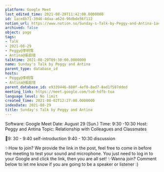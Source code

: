 ```yaml
---
platform: Google Meet
last_edited_time: 2021-08-29T11:42:00.0000000
id: 1ace8b71-3946-4daa-a62d-96dbde56f112
notion_url: https://www.notion.so/Sunday-s-Talk-by-Peggy-and-Antina-1ace8b7139464daaa62d96dbde56f112
archived: false
object: page
tags:
- Talk
- 2021-08-29
- Peggy@李明霈
- Antina@張庭瑄
talktime: 2021-08-29T09:30:00.0000000
name: Sunday's Talk by Peggy and Antina
parent_type: database_id
hosts:
- Peggy@李明霈
- Antina@張庭瑄
parent_database_id: e9339446-880f-4ef0-8ad7-8ad1f507dded
meeting_link: https://meet.google.com/tud-hdfb-tua
language_level: No limit
created_time: 2021-08-02T12:27:00.0000000
indexDate: 2021-08-29
title: Sunday's Talk by Peggy and Antina
---
```


Software: Google 
Meet Date: August 29 (Sun.) Time: 9:30 -10:30
Host: Peggy and Antina Topic: Relationship with Colleagues and Classmates

📅9: 30 - 9:40 self-introduction 9:40 - 10:30 discussion

✨How to join? We provide the link in the post, feel free to come in before the meeting to test your sound and microphone. You just need to log in to your Google and click the link, then you are all set!
✨Wanna join? Comment below to let me know if you are going to be a speaker or listener :)








